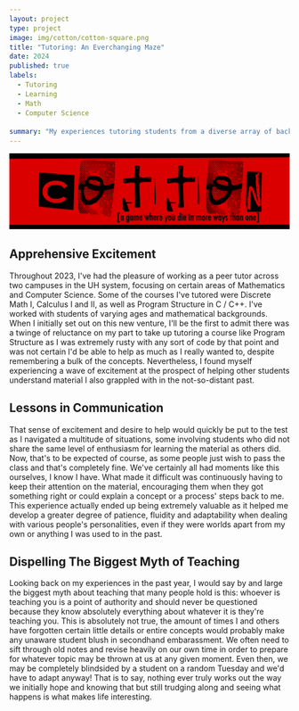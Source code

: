 ```yaml
---
layout: project
type: project
image: img/cotton/cotton-square.png
title: "Tutoring: An Everchanging Maze"
date: 2024
published: true
labels:
  - Tutoring
  - Learning
  - Math
  - Computer Science
    
summary: "My experiences tutoring students from a diverse array of backgrounds."
---
```


<img class="img-fluid" src="../img/cotton/cotton-header.png">

## Apprehensive Excitement
Throughout 2023, I've had the pleasure of working as a peer tutor across two campuses in the UH system, focusing on certain areas of Mathematics and Computer Science. Some of the courses I've tutored were Discrete Math I, Calculus I and II, as well as Program Structure in C / C++. I've worked with students of varying ages and mathematical backgrounds. When I initially set out on this new venture, I'll be the first to admit there was a twinge of reluctance on my part to take up tutoring a course like Program Structure as I was extremely rusty with any sort of code by that point and was not certain I'd be able to help as much as I really wanted to, despite remembering a bulk of the concepts. Nevertheless, I found myself experiencing a wave of excitement at the prospect of helping other students understand material I also grappled with in the not-so-distant past.

## Lessons in Communication
That sense of excitement and desire to help would quickly be put to the test as I navigated a multitude of situations, some involving students who did not share the same level of enthusiasm for learning the material as others did. Now, that's to be expected of course, as some people just wish to pass the class and that's completely fine. We've certainly all had moments like this ourselves, I know I have. What made it difficult was continuously having to keep their attention on the material, encouraging them when they got something right or could explain a concept or a process' steps back to me. This experience actually ended up being extremely valuable as it helped me develop a greater degree of patience, fluidity and adaptability when dealing with various people's personalities, even if they were worlds apart from my own or anything I was used to in the past.

## Dispelling The Biggest Myth of Teaching
Looking back on my experiences in the past year, I would say by and large the biggest myth about teaching that many people hold is this: whoever is teaching you is a point of authority and should never be questioned because they know absolutely everything about whatever it is they're teaching you. This is absolutely not true, the amount of times I and others have forgotten certain little details or entire concepts would probably make any unaware student blush in secondhand embarassment. We often need to sift through old notes and revise heavily on our own time in order to prepare for whatever topic may be thrown at us at any given moment. Even then, we may be completely blindsided by a student on a random Tuesday and we'd have to adapt anyway! That is to say, nothing ever truly works out the way we initially hope and knowing that but still trudging along and seeing what happens is what makes life interesting.
